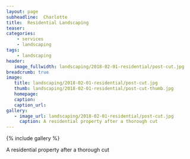 ```yaml
---
layout: page
subheadline:  Charlotte
title:  Residential Landscaping
teaser:
categories:
    - services
    - landscaping
tags:
    - landscaping
header:
   image_fullwidth: landscaping/2018-02-01-residential/post-cut.jpg
breadcrumb: true
image:
   title: landscaping/2018-02-01-residential/post-cut.jpg
   thumb: landscaping/2018-02-01-residential/post-cut-thumb.jpg
   homepage:
   caption:
   caption_url:
gallery:
   - image_url: landscaping/2018-02-01-residential/post-cut.jpg
     caption: A residential property after a thorough cut
---
```


{% include gallery %}

A residential property after a thorough cut
